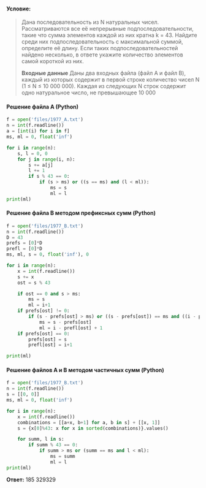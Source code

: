 #### Условие:
> Дана последовательность из N натуральных чисел. Рассматриваются все её непрерывные подпоследовательности, такие что сумма элементов каждой из них кратна k = 43. Найдите среди них подпоследовательность с максимальной суммой, определите её длину. Если таких подпоследовательностей найдено несколько, в ответе укажите количество элементов самой короткой из них.  
> 
> **Входные данные**
> Даны два входных файла (файл A и файл B), каждый из которых содержит в первой строке количество чисел N (1 ≤ N ≤ 10 000 000). Каждая из следующих N строк содержит одно натуральное число, не превышающее 10 000

#### Решение файла A (Python)
```python
f = open('files/1977_A.txt')
n = int(f.readline())
a = [int(i) for i in f]
ms, ml = 0, float('inf')

for i in range(n):
    s, l = 0, 0
    for j in range(i, n):
        s += a[j]
        l += 1
        if s % 43 == 0:
            if (s > ms) or ((s == ms) and (l < ml)):
                ms = s
                ml = l
print(ml)
```

#### Решение файла B методом префиксных сумм (Python)
```python
f = open('files/1977_B.txt')
n = int(f.readline())
D = 43
prefs = [0]*D
prefl = [0]*D
ms, ml, s = 0, float('inf'), 0

for i in range(n):
    x = int(f.readline())
    s += x
    ost = s % 43

    if ost == 0 and s > ms:
        ms = s
        ml = i+1
    if prefs[ost] != 0:
        if (s - prefs[ost] > ms) or ((s - prefs[ost]) == ms and ((i - prefl[ost] + 1) < ml)):
            ms = s - prefs[ost]
            ml = i - prefl[ost] + 1
    if prefs[ost] == 0:
        prefs[ost] = s
        prefl[ost] = i+1

print(ml)
```
#### Решение файлов A и B методом частичных сумм (Python)
```python
f = open('files/1977_B.txt')
n = int(f.readline())
s = [[0, 0]]
ms, ml = 0, float('inf')

for i in range(n):
    x = int(f.readline())
    combinations = [[a+x, b+1] for a, b in s] + [[x, 1]]
    s = {x[0]%43: x for x in sorted(combinations)}.values()

    for summ, l in s:
        if summ % 43 == 0:
            if summ > ms or (summ == ms and l < ml):
                ms = summ
                ml = l
print(ml)
```

**Ответ:** 185 329329
